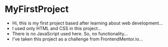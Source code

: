 # MyFirstProject

- Hi, this is my first project based after learning about web development...
- I used only HTML and CSS in this project...
- There is no JavaScript used here. So, no functionality...
- I've taken this project as a challenge from FrontendMentor.io...

